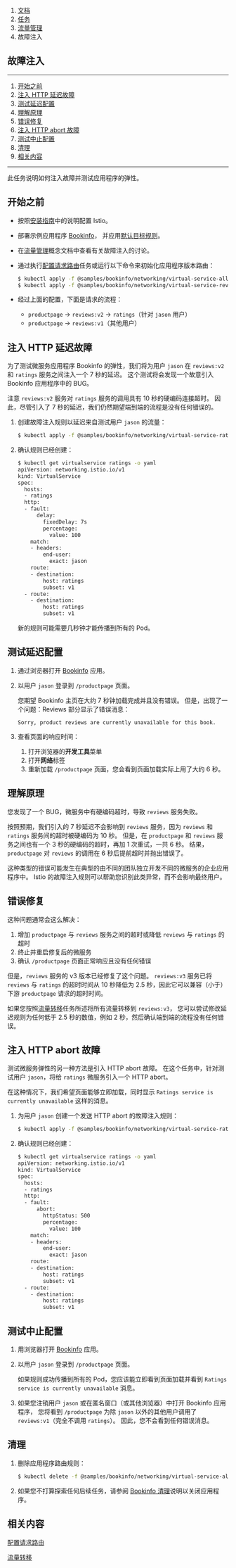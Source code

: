 1.  [文档](https://istio.io/latest/zh/docs/ "了解如何部署、使用和运维 Istio。")
2.  [任务](https://istio.io/latest/zh/docs/tasks/ "如何用 Istio 实现单个特定的目标行为。")
3.  [流量管理](https://istio.io/latest/zh/docs/tasks/traffic-management/ "演示 Istio 的流量路由功能的任务。")
4.  故障注入

## 故障注入

* * *

1.  [开始之前](#before-you-begin)
2.  [注入 HTTP 延迟故障](#injecting-an-http-delay-fault)
3.  [测试延迟配置](#testing-the-delay-configuration)
4.  [理解原理](#understanding-what-happened)
5.  [错误修复](#fixing-the-bug)
6.  [注入 HTTP abort 故障](#injecting-an-http-abort-fault)
7.  [测试中止配置](#testing-the-abort-configuration)
8.  [清理](#cleanup)
9.  [相关内容](#see-also)

* * *

此任务说明如何注入故障并测试应用程序的弹性。

## 开始之前

+   按照[安装指南](https://istio.io/latest/zh/docs/setup/)中的说明配置 Istio。
    
+   部署示例应用程序 [Bookinfo](https://istio.io/latest/zh/docs/examples/bookinfo/)， 并应用[默认目标规则](https://istio.io/latest/zh/docs/examples/bookinfo/#apply-default-destination-rules)。
    
+   在[流量管理](https://istio.io/latest/zh/docs/concepts/traffic-management)概念文档中查看有关故障注入的讨论。
    
+   通过执行[配置请求路由](https://istio.io/latest/zh/docs/tasks/traffic-management/request-routing/)任务或运行以下命令来初始化应用程序版本路由：
    
    ```bash
    $ kubectl apply -f @samples/bookinfo/networking/virtual-service-all-v1.yaml@
    $ kubectl apply -f @samples/bookinfo/networking/virtual-service-reviews-tests-v2.yaml@
    ```
    
+   经过上面的配置，下面是请求的流程：
    
    +   `productpage` → `reviews:v2` → `ratings`（针对 `jason` 用户）
    +   `productpage` → `reviews:v1`（其他用户）

## 注入 HTTP 延迟故障

为了测试微服务应用程序 Bookinfo 的弹性，我们将为用户 `jason` 在 `reviews:v2` 和 `ratings` 服务之间注入一个 7 秒的延迟。 这个测试将会发现一个故意引入 Bookinfo 应用程序中的 BUG。

注意 `reviews:v2` 服务对 `ratings` 服务的调用具有 10 秒的硬编码连接超时。 因此，尽管引入了 7 秒的延迟，我们仍然期望端到端的流程是没有任何错误的。

1.  创建故障注入规则以延迟来自测试用户 `jason` 的流量：
    
    ```bash
    $ kubectl apply -f @samples/bookinfo/networking/virtual-service-ratings-tests-delay.yaml@
    ```
    
2.  确认规则已经创建：
    
    ```bash
    $ kubectl get virtualservice ratings -o yaml
    apiVersion: networking.istio.io/v1
    kind: VirtualService
    spec:
      hosts:
      - ratings
      http:
      - fault:
          delay:
            fixedDelay: 7s
            percentage:
              value: 100
        match:
        - headers:
            end-user:
              exact: jason
        route:
        - destination:
            host: ratings
            subset: v1
      - route:
        - destination:
            host: ratings
            subset: v1
    ```
    
    新的规则可能需要几秒钟才能传播到所有的 Pod。
    

## 测试延迟配置

1.  通过浏览器打开 [Bookinfo](https://istio.io/latest/zh/docs/examples/bookinfo) 应用。
    
2.  以用户 `jason` 登录到 `/productpage` 页面。
    
    您期望 Bookinfo 主页在大约 7 秒钟加载完成并且没有错误。 但是，出现了一个问题：Reviews 部分显示了错误消息：
    
    ```plain
    Sorry, product reviews are currently unavailable for this book.
    ```
    
3.  查看页面的响应时间：
    
    1.  打开浏览器的**开发工具**菜单
    2.  打开**网络**标签
    3.  重新加载 `/productpage` 页面，您会看到页面加载实际上用了大约 6 秒。

## 理解原理

您发现了一个 BUG，微服务中有硬编码超时，导致 `reviews` 服务失败。

按照预期，我们引入的 7 秒延迟不会影响到 `reviews` 服务，因为 `reviews` 和 `ratings` 服务间的超时被硬编码为 10 秒。 但是，在 `productpage` 和 `reviews` 服务之间也有一个 3 秒的硬编码的超时，再加 1 次重试，一共 6 秒。 结果，`productpage` 对 `reviews` 的调用在 6 秒后提前超时并抛出错误了。

这种类型的错误可能发生在典型的由不同的团队独立开发不同的微服务的企业应用程序中。 Istio 的故障注入规则可以帮助您识别此类异常，而不会影响最终用户。

## 错误修复

这种问题通常会这么解决：

1.  增加 `productpage` 与 `reviews` 服务之间的超时或降低 `reviews` 与 `ratings` 的超时
2.  终止并重启修复后的微服务
3.  确认 `/productpage` 页面正常响应且没有任何错误

但是，`reviews` 服务的 v3 版本已经修复了这个问题。 `reviews:v3` 服务已将 `reviews` 与 `ratings` 的超时时间从 10 秒降低为 2.5 秒，因此它可以兼容（小于）下游 `productpage` 请求的超时时间。

如果您按照[流量转移](https://istio.io/latest/zh/docs/tasks/traffic-management/traffic-shifting/)任务所述将所有流量转移到 `reviews:v3`， 您可以尝试修改延迟规则为任何低于 2.5 秒的数值，例如 2 秒，然后确认端到端的流程没有任何错误。

## 注入 HTTP abort 故障

测试微服务弹性的另一种方法是引入 HTTP abort 故障。 在这个任务中，针对测试用户 `jason`，将给 `ratings` 微服务引入一个 HTTP abort。

在这种情况下，我们希望页面能够立即加载，同时显示 `Ratings service is currently unavailable` 这样的消息。

1.  为用户 `jason` 创建一个发送 HTTP abort 的故障注入规则：
    
    ```bash
    $ kubectl apply -f @samples/bookinfo/networking/virtual-service-ratings-tests-abort.yaml@
    ```
    
2.  确认规则已经创建：
    
    ```bash
    $ kubectl get virtualservice ratings -o yaml
    apiVersion: networking.istio.io/v1
    kind: VirtualService
    spec:
      hosts:
      - ratings
      http:
      - fault:
          abort:
            httpStatus: 500
            percentage:
              value: 100
        match:
        - headers:
            end-user:
              exact: jason
        route:
        - destination:
            host: ratings
            subset: v1
      - route:
        - destination:
            host: ratings
            subset: v1
    ```
    

## 测试中止配置

1.  用浏览器打开 [Bookinfo](https://istio.io/latest/zh/docs/examples/bookinfo) 应用。
    
2.  以用户 `jason` 登录到 `/productpage` 页面。
    
    如果规则成功传播到所有的 Pod，您应该能立即看到页面加载并看到 `Ratings service is currently unavailable` 消息。
    
3.  如果您注销用户 `jason` 或在匿名窗口（或其他浏览器）中打开 Bookinfo 应用程序， 您将看到 `/productpage` 为除 `jason` 以外的其他用户调用了 `reviews:v1`（完全不调用 `ratings`）。 因此，您不会看到任何错误消息。
    

## 清理

1.  删除应用程序路由规则：
    
    ```bash
    $ kubectl delete -f @samples/bookinfo/networking/virtual-service-all-v1.yaml@
    ```
    
2.  如果您不打算探索任何后续任务，请参阅 [Bookinfo 清理](https://istio.io/latest/zh/docs/examples/bookinfo/#cleanup)说明以关闭应用程序。
    

## 相关内容

[配置请求路由](https://istio.io/latest/zh/docs/tasks/traffic-management/request-routing/ "如何将请求动态路由到微服务的多个版本。")

[流量转移](https://istio.io/latest/zh/docs/tasks/traffic-management/traffic-shifting/ "展示如何将流量从旧版本迁移到新版本的服务。")